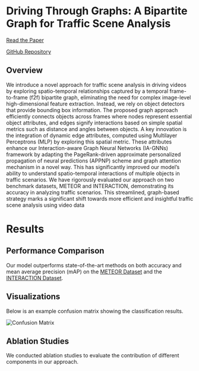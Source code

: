
# Driving Through Graphs: A Bipartite Graph for Traffic Scene Analysis
[Read the Paper](https://ieeexplore.ieee.org/document/10647492)

[GitHub Repository](https://github.com/Addy-1998/Bip_DTG)
## Overview
We introduce a novel approach for traffic scene analysis in driving videos by exploring spatio-temporal relationships captured by a temporal frame-to-frame (f2f) bipartite graph, eliminating the need for complex image-level high-dimensional feature extraction. Instead, we rely on object detectors that provide bounding box information. The proposed graph approach efficiently connects objects across frames where nodes represent essential object attributes, and edges signify interactions based on simple spatial metrics such as distance and angles between objects. A key innovation is the integration of dynamic edge attributes, computed using Multilayer Perceptrons (MLP) by exploring this spatial metric. These attributes enhance our Interaction-aware Graph Neural Networks (IA-GNNs) framework by adapting the PageRank-driven approximate personalized propagation of neural predictions (APPNP) scheme and graph attention mechanism in a novel way. This has significantly improved our model’s ability to understand spatio-temporal interactions of multiple objects in traffic scenarios. We have rigorously evaluated our approach on two benchmark datasets, METEOR and INTERACTION, demonstrating its accuracy in analyzing traffic scenarios. This streamlined, graph-based strategy marks a significant shift towards more efficient and insightful traffic scene analysis using video data

# Results

## Performance Comparison
Our model outperforms state-of-the-art methods on both accuracy and mean average precision (mAP) on the [METEOR Dataset](https://gamma.umd.edu/researchdirections/autonomousdriving/meteor/) and the [INTERACTION Dataset](https://interaction-dataset.com/).


## Visualizations
Below is an example confusion matrix showing the classification results.

![Confusion Matrix](images/confusion_matrix.png)

## Ablation Studies
We conducted ablation studies to evaluate the contribution of different components in our approach.
